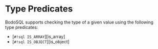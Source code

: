 # Type Predicates


BodoSQL supports checking the type of a given value using the following type predicates:

- [`#!sql IS_ARRAY`][is_array]
- [`#!sql IS_OBJECT`][is_object]
